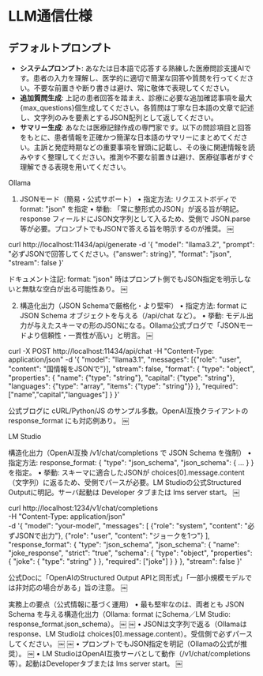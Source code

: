 
# LLM通信仕様

## デフォルトプロンプト

- **システムプロンプト**: あなたは日本語で応答する熟練した医療問診支援AIです。患者の入力を理解し、医学的に適切で簡潔な回答や質問を行ってください。不要な前置きや断り書きは避け、常に敬体で表現してください。
- **追加質問生成**: 上記の患者回答を踏まえ、診療に必要な追加確認事項を最大{max_questions}個生成してください。各質問は丁寧な日本語の文章で記述し、文字列のみを要素とするJSON配列として返してください。
- **サマリー生成**: あなたは医療記録作成の専門家です。以下の問診項目と回答をもとに、患者情報を正確かつ簡潔な日本語のサマリーにまとめてください。主訴と発症時期などの重要事項を冒頭に記載し、その後に関連情報を読みやすく整理してください。推測や不要な前置きは避け、医療従事者がすぐ理解できる表現を用いてください。


Ollama

1) JSONモード（簡易・公式サポート）
	•	指定方法: リクエストボディで format: "json" を指定
	•	挙動: 「常に整形式のJSON」が返る旨が明記。response フィールドにJSON文字列として入るため、受側で JSON.parse 等が必要。プロンプトでもJSONで答える旨を明示するのが推奨。  ￼

curl http://localhost:11434/api/generate -d '{
  "model": "llama3.2",
  "prompt": "必ずJSONで回答してください。{\"answer\": string}",
  "format": "json",
  "stream": false
}'

ドキュメント注記: format: "json" 時はプロンプト側でもJSON指定を明示しないと無駄な空白が出る可能性あり。  ￼

2) 構造化出力（JSON Schemaで厳格化・より堅牢）
	•	指定方法: format に JSON Schema オブジェクトを与える（/api/chat など）。
	•	挙動: モデル出力が与えたスキーマの形のJSONになる。Ollama公式ブログで「JSONモードより信頼性・一貫性が高い」と明言。  ￼

curl -X POST http://localhost:11434/api/chat -H "Content-Type: application/json" -d '{
  "model": "llama3.1",
  "messages": [{"role": "user", "content": "国情報をJSONで"}],
  "stream": false,
  "format": {
    "type": "object",
    "properties": {
      "name": {"type": "string"},
      "capital": {"type": "string"},
      "languages": {"type": "array", "items": {"type": "string"}}
    },
    "required": ["name","capital","languages"]
  }
}'

公式ブログに cURL/Python/JS のサンプル多数。OpenAI互換クライアントの response_format にも対応例あり。  ￼

LM Studio

構造化出力（OpenAI互換 /v1/chat/completions で JSON Schema を強制）
	•	指定方法: response_format: { "type": "json_schema", "json_schema": { ... } } を指定。
	•	挙動: スキーマに適合したJSONが choices[0].message.content（文字列）に返るため、受側でパースが必要。LM Studioの公式Structured Outputに明記。サーバ起動は Developer タブまたは lms server start。  ￼

curl http://localhost:1234/v1/chat/completions \
  -H "Content-Type: application/json" \
  -d '{
    "model": "your-model",
    "messages": [
      {"role": "system", "content": "必ずJSONで出力"},
      {"role": "user", "content": "ジョークを1つ"}
    ],
    "response_format": {
      "type": "json_schema",
      "json_schema": {
        "name": "joke_response",
        "strict": "true",
        "schema": {
          "type": "object",
          "properties": { "joke": { "type": "string" } },
          "required": ["joke"]
        }
      }
    },
    "stream": false
}'

公式Docに「OpenAIのStructured Output APIと同形式」「一部小規模モデルでは非対応の場合がある」旨の注意。  ￼

実務上の要点（公式情報に基づく運用）
	•	最も堅牢なのは、両者とも JSON Schema を与える構造化出力（Ollama: format にSchema／LM Studio: response_format.json_schema）。  ￼ ￼
	•	JSONは文字列で返る（Ollamaは response、LM Studioは choices[0].message.content）。受信側で必ずパースしてください。  ￼ ￼
	•	プロンプトでもJSON指定を明記（Ollamaの公式が推奨）。  ￼
	•	LM StudioはOpenAI互換サーバとして動作（/v1/chat/completions 等）。起動はDeveloperタブまたは lms server start。  ￼

